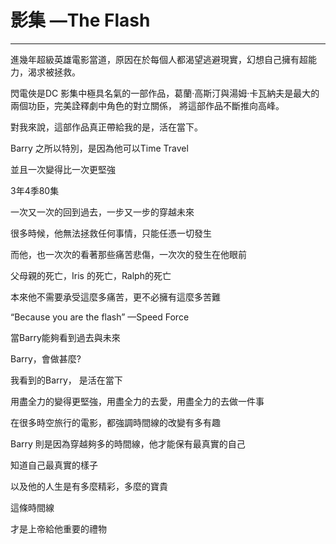 # 影集 —The Flash

---
進幾年超級英雄電影當道，原因在於每個人都渴望逃避現實，幻想自己擁有超能力，渴求被拯救。

閃電俠是DC 影集中極具名氣的一部作品，葛蘭·高斯汀與湯姆·卡瓦納夫是最大的兩個功臣，完美詮釋劇中角色的對立關係，
將這部作品不斷推向高峰。

對我來說，這部作品真正帶給我的是，活在當下。

Barry 之所以特別，是因為他可以Time Travel

並且一次變得比一次更堅強

3年4季80集

一次又一次的回到過去，一步又一步的穿越未來

很多時候，他無法拯救任何事情，只能任憑一切發生

而他，也一次次的看著那些痛苦悲傷，一次次的發生在他眼前

父母親的死亡，Iris 的死亡，Ralph的死亡

本來他不需要承受這麼多痛苦，更不必擁有這麼多苦難

“Because you are the flash” —Speed Force

當Barry能夠看到過去與未來

Barry，會做甚麼?

我看到的Barry， 是活在當下

用盡全力的變得更堅強，用盡全力的去愛，用盡全力的去做一件事

在很多時空旅行的電影，都強調時間線的改變有多有趣

Barry 則是因為穿越夠多的時間線，他才能保有最真實的自己

知道自己最真實的樣子

以及他的人生是有多麼精彩，多麼的寶貴

這條時間線

才是上帝給他重要的禮物

